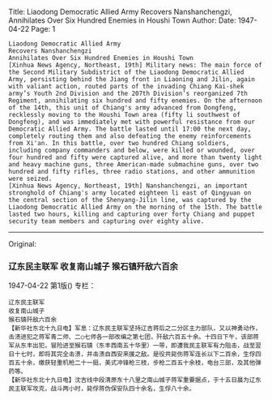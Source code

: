 Title: Liaodong Democratic Allied Army Recovers Nanshanchengzi, Annihilates Over Six Hundred Enemies in Houshi Town
Author:
Date: 1947-04-22
Page: 1

    Liaodong Democratic Allied Army
    Recovers Nanshanchengzi
    Annihilates Over Six Hundred Enemies in Houshi Town
    [Xinhua News Agency, Northeast, 19th] Military news: The main force of the Second Military Subdistrict of the Liaodong Democratic Allied Army, persisting behind the Jiang front in Liaoning and Jilin, again with valiant action, routed parts of the invading Chiang Kai-shek army’s Youth 2nd Division and the 207th Division’s reorganized 7th Regiment, annihilating six hundred and fifty enemies. On the afternoon of the 14th, this unit of Chiang's army advanced from Dongfeng, recklessly moving to the Houshi Town area (fifty li southwest of Dongfeng), and was immediately met with powerful resistance from our Democratic Allied Army. The battle lasted until 17:00 the next day, completely routing them and also defeating the enemy reinforcements from Xi'an. In this battle, over two hundred Chiang soldiers, including company commanders and below, were killed or wounded, over four hundred and fifty were captured alive, and more than twenty light and heavy machine guns, three American-made submachine guns, over two hundred and fifty rifles, three radio stations, and other ammunition were seized.
    [Xinhua News Agency, Northeast, 19th] Nanshanchengzi, an important stronghold of Chiang's army located eighteen li east of Qingyuan on the central section of the Shenyang-Jilin line, was captured by the Liaodong Democratic Allied Army on the morning of the 15th. The battle lasted two hours, killing and capturing over forty Chiang and puppet security team members and capturing over eighty alive.



<hr /> 

Original: 


### 辽东民主联军  收复南山城子  猴石镇歼敌六百余

1947-04-22
第1版()
专栏：

    辽东民主联军
    收复南山城子
    猴石镇歼敌六百余
    【新华社东北十九日电】军息：辽东民主联军坚持辽吉蒋后之二分区主力部队，又以神勇动作，击溃进犯之蒋军青二师、二○七师各一部改编之第七团，歼敌六百五十余。十四日下午，该部蒋军从东丰出犯，冒险进至猴石镇（东丰西南五十华里）一带，即遭我民主联军有力阻击，战至翌日十七时，即将其完全击溃，并击溃自西安来援之敌。是役共毙伤蒋军连长以下二百余，生俘四百五十余，缴获轻重机枪二十一挺，美式冲锋枪三枝，步枪二百五十余枝，电台三部，及其他弹药等。
    【新华社东北十九日电】沈吉线中段清原东十八里之南山城子蒋军重要据点，于十五日晨为辽东民主联军攻克，战斗两小时，毙俘蒋伪保安队四十余名，生俘八十余。
